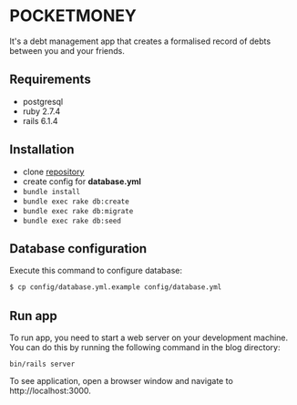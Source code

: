 # POCKETMONEY

It's a debt management app that creates a formalised record of debts between you and your friends.

## Requirements

- postgresql
- ruby 2.7.4
- rails 6.1.4

## Installation

- clone [repository](https://bitbucket.org/ka8725/pocketmoney)
- create config for **database.yml**
- `bundle install`
- `bundle exec rake db:create`
- `bundle exec rake db:migrate`
- `bundle exec rake db:seed`

## Database configuration

Execute this command to configure database:

```bash
$ cp config/database.yml.example config/database.yml
```


## Run app

To run app, you need to start a web server on your development machine. You can do this by running the following command in the blog directory:

```
bin/rails server
```

To see application, open a browser window and navigate to http://localhost:3000.